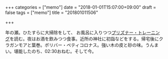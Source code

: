 +++
categories = ["memo"]
date = "2018-01-01T15:07:00+09:00"
draft = false
tags = ["memo"]
title = "201801011506"

+++

年の瀬。ひたすらに大掃除をして、 お風呂に入りつつ[プリズナー・トレーニング](https://www.amazon.co.jp/%E3%83%97%E3%83%AA%E3%82%BA%E3%83%8A%E3%83%BC%E3%83%BB%E3%83%88%E3%83%AC%E3%83%BC%E3%83%8B%E3%83%B3%E3%82%B0-%E5%9C%A7%E5%80%92%E7%9A%84%E3%81%AA%E5%BC%B7%E3%81%95%E3%82%92%E6%89%8B%E3%81%AB%E5%85%A5%E3%82%8C%E3%82%8B%E7%A9%B6%E6%A5%B5%E3%81%AE%E8%87%AA%E9%87%8D%E7%AD%8B%E3%83%88%E3%83%AC-%E3%83%9D%E3%83%BC%E3%83%AB%E3%83%BB%E3%82%A6%E3%82%A8%E3%82%A4%E3%83%89-ebook/dp/B0746H85JW/ref=sr_1_1_twi_kin_2?ie=UTF8&qid=1514786866&sr=8-1&keywords=%E3%83%97%E3%83%AA%E3%82%BA%E3%83%8A%E3%83%BC%E3%83%88%E3%83%AC%E3%83%BC%E3%83%8B%E3%83%B3%E3%82%B0 "プリズナートレーニング")を読む。夜はお酒を飲みつつ食事。近所の神社に初詣などをする。帰宅後にクラガンモアと葉巻。ボリバー・ペティコロナス。強い木の皮と砂の味。うんまい。堪能したのち、02:30おねむ。そして今。

